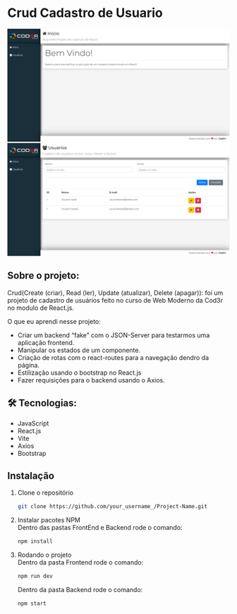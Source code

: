 # Crud Cadastro de Usuario

![image](./.github/preview1.png)
![image](./.github/preview2.png)

## Sobre o projeto:
Crud(Create (criar), Read (ler), Update (atualizar), Delete (apagar)): foi um projeto de cadastro de usuários feito no curso de Web Moderno da Cod3r no modulo de React.js. 

O que eu aprendi nesse projeto: 
- Criar um backend “fake” com o JSON-Server para testarmos uma aplicação frontend.
- Manipular os estados de um componente.
- Criação de rotas com o react-routes para a navegação dendro da página.
- Estilização usando o bootstrap no React.js 
- Fazer requisições para o backend usando o Axios.  

## 🛠 Tecnologias:
- JavaScript
- React.js
- Vite
- Axios
- Bootstrap

## Instalação

1. Clone o repositório
   ```sh
   git clone https://github.com/your_username_/Project-Name.git
   ```
2. Instalar pacotes NPM <br/>
Dentro das pastas FrontEnd e Backend rode o comando:
   ```sh
   npm install
   ```
3. Rodando o projeto <br/>
   Dentro da pasta Frontend rode o comando:
   ```sh
   npm run dev
   ```
   Dentro da pasta Backend rode o comando:
   ```sh
   npm start
   ```
